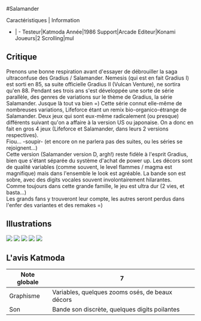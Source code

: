 #Salamander

Caractéristiques | Information
- | -
Testeur|Katmoda
Année|1986
Support|Arcade
Editeur|Konami
Joueurs|2
Scrolling|mul

## Critique
Prenons une bonne respiration avant d'essayer de débrouiller la saga ultraconfuse des Gradius / Salamander. Nemesis (qui est en fait Gradius I) est sorti en 85, sa suite officielle Gradius II (Vulcan Venture), ne sortira qu'en 88. Pendant ses trois ans s'est développée une sorte de série parallèle, des genres de variations sur le thème de Gradius, la série Salamander. Jusque là tout va bien =) Cette série connut elle-même de nombreuses variations, Lifeforce étant un remix bio-organico-étrange de Salamander. Deux jeux qui sont eux-même radicalement (ou presque) différents suivant qu'on a affaire à la version US ou japonaise. On a donc en fait en gros 4 jeux (Lifeforce et Salamander, dans leurs 2 versions respectives).<br/>Fiou... -soupir- (et encore on ne parlera pas des suites, ou les séries se rejoignent...)<br/>Cette version (Salamander version D, argh!) reste fidèle à l'esprit Gradius, bien que s'étant séparée du système d'achat de power up. Les décors sont de qualité variables (comme souvent, le level flammes / magma est magnifique) mais dans l'ensemble le look est agréable. La bande son est sobre, avec des digits vocales souvent involontairement hilarantes.<br/>Comme toujours dans cette grande famille, le jeu est ultra dur (2 vies, et basta...)<br/>Les grands fans y trouveront leur compte, les autres seront perdus dans l'enfer des variantes et des remakes =)

## Illustrations
![](http://www.shmup.com/images/thumbs/salamand.gif)
![](http://www.shmup.com/images/thumbs/salamand-2.gif)
![](http://www.shmup.com/images/thumbs/)
![](http://www.shmup.com/images/thumbs/)
![](http://www.shmup.com/images/thumbs/)

## L'avis Katmoda
Note globale|7
-|-
Graphisme|Variables, quelques zooms osés, de beaux décors
Son|Bande son discrète, quelques digits poilantes
